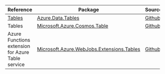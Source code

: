 | Reference | Package | Source |
|---|---|---|
|[Tables](data.tables-readme.md)|[Azure.Data.Tables](https://www.nuget.org/packages/Azure.Data.Tables)|[Github](https://github.com/Azure/azure-sdk-for-net/blob/main/sdk/tables/Azure.Data.Tables)|
|Tables|[Microsoft.Azure.Cosmos.Table](https://www.nuget.org/packages/Microsoft.Azure.Cosmos.Table)|[Github](https://github.com/Azure/azure-sdk-for-net)|
|Azure Functions extension for Azure Table service|[Microsoft.Azure.WebJobs.Extensions.Tables](https://www.nuget.org/packages/Microsoft.Azure.WebJobs.Extensions.Tables)|[Github](https://github.com/Azure/azure-sdk-for-net/blob/main/sdk/tables/Microsoft.Azure.WebJobs.Extensions.Tables)|
